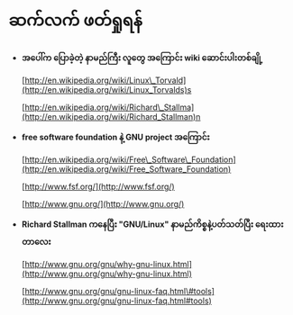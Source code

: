 # ဆက်လက် ဖတ်ရှုရန်

* **အပေါ်က ပြောခဲ့တဲ့ နာမည်ကြီး လူတွေ အကြောင်း wiki ဆောင်းပါးတစ်ချို့**

  [http://en.wikipedia.org/wiki/Linux\_Torvald](http://en.wikipedia.org/wiki/Linux_Torvalds)s

  [http://en.wikipedia.org/wiki/Richard\_Stallma](http://en.wikipedia.org/wiki/Richard_Stallman)n

* **free software foundation နဲ့ GNU project အကြောင်း**

  [http://en.wikipedia.org/wiki/Free\_Software\_Foundation](http://en.wikipedia.org/wiki/Free_Software_Foundation)

  [http://www.fsf.org/](http://www.fsf.org/)

  [http://www.gnu.org/](http://www.gnu.org/)

* **Richard Stallman ကနေပြီး "GNU/Linux" နာမည်ကိစ္စနဲ့ပတ်သတ်ပြီး ရေးထားတာလေး**

  [http://www.gnu.org/gnu/why-gnu-linux.html](http://www.gnu.org/gnu/why-gnu-linux.html)

  [http://www.gnu.org/gnu/gnu-linux-faq.html\#tools](http://www.gnu.org/gnu/gnu-linux-faq.html#tools)




